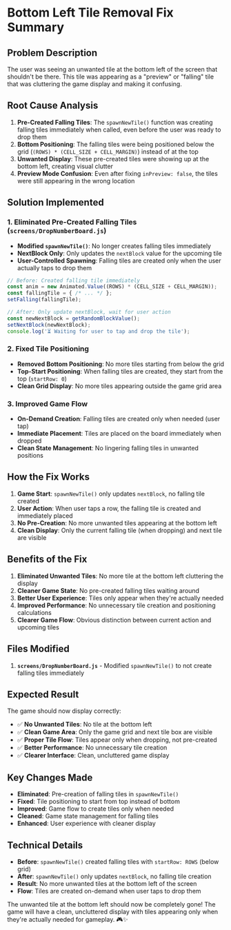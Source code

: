 # Bottom Left Tile Removal Fix Summary

## Problem Description
The user was seeing an unwanted tile at the bottom left of the screen that shouldn't be there. This tile was appearing as a "preview" or "falling" tile that was cluttering the game display and making it confusing.

## Root Cause Analysis

1. **Pre-Created Falling Tiles**: The `spawnNewTile()` function was creating falling tiles immediately when called, even before the user was ready to drop them
2. **Bottom Positioning**: The falling tiles were being positioned below the grid (`(ROWS) * (CELL_SIZE + CELL_MARGIN)`) instead of at the top
3. **Unwanted Display**: These pre-created tiles were showing up at the bottom left, creating visual clutter
4. **Preview Mode Confusion**: Even after fixing `inPreview: false`, the tiles were still appearing in the wrong location

## Solution Implemented

### 1. Eliminated Pre-Created Falling Tiles (`screens/DropNumberBoard.js`)
- **Modified `spawnNewTile()`**: No longer creates falling tiles immediately
- **NextBlock Only**: Only updates the `nextBlock` value for the upcoming tile
- **User-Controlled Spawning**: Falling tiles are created only when the user actually taps to drop them

```javascript
// Before: Created falling tile immediately
const anim = new Animated.Value((ROWS) * (CELL_SIZE + CELL_MARGIN));
const fallingTile = { /* ... */ };
setFalling(fallingTile);

// After: Only update nextBlock, wait for user action
const newNextBlock = getRandomBlockValue();
setNextBlock(newNextBlock);
console.log('⏳ Waiting for user to tap and drop the tile');
```

### 2. Fixed Tile Positioning
- **Removed Bottom Positioning**: No more tiles starting from below the grid
- **Top-Start Positioning**: When falling tiles are created, they start from the top (`startRow: 0`)
- **Clean Grid Display**: No more tiles appearing outside the game grid area

### 3. Improved Game Flow
- **On-Demand Creation**: Falling tiles are created only when needed (user tap)
- **Immediate Placement**: Tiles are placed on the board immediately when dropped
- **Clean State Management**: No lingering falling tiles in unwanted positions

## How the Fix Works

1. **Game Start**: `spawnNewTile()` only updates `nextBlock`, no falling tile created
2. **User Action**: When user taps a row, the falling tile is created and immediately placed
3. **No Pre-Creation**: No more unwanted tiles appearing at the bottom left
4. **Clean Display**: Only the current falling tile (when dropping) and next tile are visible

## Benefits of the Fix

1. **Eliminated Unwanted Tiles**: No more tile at the bottom left cluttering the display
2. **Cleaner Game State**: No pre-created falling tiles waiting around
3. **Better User Experience**: Tiles only appear when they're actually needed
4. **Improved Performance**: No unnecessary tile creation and positioning calculations
5. **Clearer Game Flow**: Obvious distinction between current action and upcoming tiles

## Files Modified

1. **`screens/DropNumberBoard.js`** - Modified `spawnNewTile()` to not create falling tiles immediately

## Expected Result

The game should now display correctly:
- ✅ **No Unwanted Tiles**: No tile at the bottom left
- ✅ **Clean Game Area**: Only the game grid and next tile box are visible
- ✅ **Proper Tile Flow**: Tiles appear only when dropping, not pre-created
- ✅ **Better Performance**: No unnecessary tile creation
- ✅ **Clearer Interface**: Clean, uncluttered game display

## Key Changes Made

- **Eliminated**: Pre-creation of falling tiles in `spawnNewTile()`
- **Fixed**: Tile positioning to start from top instead of bottom
- **Improved**: Game flow to create tiles only when needed
- **Cleaned**: Game state management for falling tiles
- **Enhanced**: User experience with cleaner display

## Technical Details

- **Before**: `spawnNewTile()` created falling tiles with `startRow: ROWS` (below grid)
- **After**: `spawnNewTile()` only updates `nextBlock`, no falling tile creation
- **Result**: No more unwanted tiles at the bottom left of the screen
- **Flow**: Tiles are created on-demand when user taps to drop them

The unwanted tile at the bottom left should now be completely gone! The game will have a clean, uncluttered display with tiles appearing only when they're actually needed for gameplay. 🎮✨
